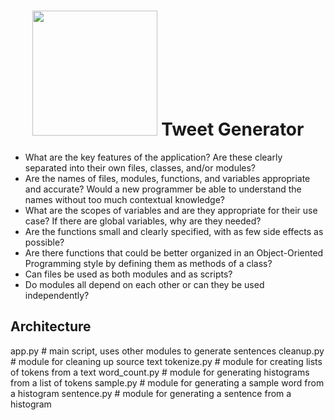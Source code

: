 <h1 align="center">
<img width="200px" src="https://upload.wikimedia.org/wikipedia/en/thumb/4/47/Twitter_2010_logo_-_from_Commons.svg/1024px-Twitter_2010_logo_-_from_Commons.svg.png">
Tweet Generator
</h1>

- What are the key features of the application? Are these clearly separated into their own files, classes, and/or modules?
- Are the names of files, modules, functions, and variables appropriate and accurate? Would a new programmer be able to understand the names without too much contextual knowledge?
- What are the scopes of variables and are they appropriate for their use case? If there are global variables, why are they needed?
- Are the functions small and clearly specified, with as few side effects as possible?
- Are there functions that could be better organized in an Object-Oriented Programming style by defining them as methods of a class?
- Can files be used as both modules and as scripts?
- Do modules all depend on each other or can they be used independently?

## Architecture
app.py          # main script, uses other modules to generate sentences
cleanup.py      # module for cleaning up source text
tokenize.py     # module for creating lists of tokens from a text
word_count.py   # module for generating histograms from a list of tokens
sample.py       # module for generating a sample word from a histogram
sentence.py     # module for generating a sentence from a histogram
